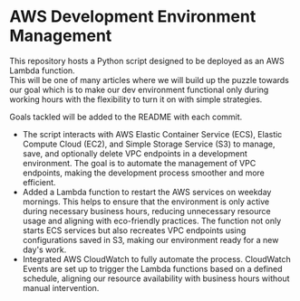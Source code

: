 # AWS Development Environment Management

This repository hosts a Python script designed to be deployed as an AWS Lambda function.<br>
This will be one of many articles where we will build up the puzzle towards our goal which is to make our dev environment functional only during working hours with the flexibility to turn it on with simple strategies.<br>

Goals tackled will be added to the README with each commit.<br>
- The script interacts with AWS Elastic Container Service (ECS), Elastic Compute Cloud (EC2), and Simple Storage Service (S3) to manage, save, and optionally delete VPC endpoints in a development environment. The goal is to automate the management of VPC endpoints, making the development process smoother and more efficient.<br>
- Added a Lambda function to restart the AWS services on weekday mornings. This helps to ensure that the environment is only active during necessary business hours, reducing unnecessary resource usage and aligning with eco-friendly practices. The function not only starts ECS services but also recreates VPC endpoints using configurations saved in S3, making our environment ready for a new day's work.<br>
- Integrated AWS CloudWatch to fully automate the process. CloudWatch Events are set up to trigger the Lambda functions based on a defined schedule, aligning our resource availability with business hours without manual intervention.<br>

